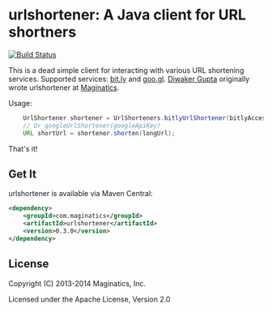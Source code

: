 urlshortener: A Java client for URL shortners
=============================================

[![Build Status](https://travis-ci.org/maginatics/urlshortener.png)](https://travis-ci.org/maginatics/urlshortener)

This is a dead simple client for interacting with various URL shortening services. Supported services: [bit.ly](https://bit.ly) and [goo.gl](https//goo.gl). [Diwaker Gupta](https://github.com/diwakergupta) originally wrote urlshortener at [Maginatics](https://github.com/maginatics).

Usage:

```java
    UrlShortener shortener = UrlShorteners.bitlyUrlShortener(bitlyAccessToken);
    // Or googleUrlShortener(googleApiKey)
    URL shortUrl = shortener.shorten(longUrl);
```

That's it!

Get It
------

urlshortener is available via Maven Central:

```xml
<dependency>
    <groupId>com.maginatics</groupId>
    <artifactId>urlshortener</artifactId>
    <version>0.3.0</version>
</dependency>
```

License
-------

Copyright (C) 2013-2014 Maginatics, Inc.

Licensed under the Apache License, Version 2.0
